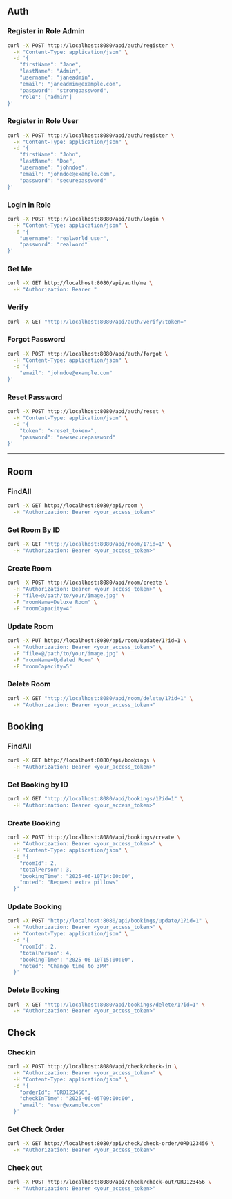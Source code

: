 ## Auth

### Register in Role Admin

```sh
curl -X POST http://localhost:8080/api/auth/register \
  -H "Content-Type: application/json" \
  -d '{
    "firstName": "Jane",
    "lastName": "Admin",
    "username": "janeadmin",
    "email": "janeadmin@example.com",
    "password": "strongpassword",
    "role": ["admin"]
}'
```
### Register in Role User

```sh
curl -X POST http://localhost:8080/api/auth/register \
  -H "Content-Type: application/json" \
  -d '{
    "firstName": "John",
    "lastName": "Doe",
    "username": "johndoe",
    "email": "johndoe@example.com",
    "password": "securepassword"
}'
```

### Login in Role

```sh
curl -X POST http://localhost:8080/api/auth/login \
  -H "Content-Type: application/json" \
  -d '{
    "username": "realworld_user",
    "password": "realword"
}'
```

### Get Me

```sh
curl -X GET http://localhost:8080/api/auth/me \
  -H "Authorization: Bearer "
```

### Verify

```sh
curl -X GET "http://localhost:8080/api/auth/verify?token="
```

### Forgot Password

```sh
curl -X POST http://localhost:8080/api/auth/forgot \
  -H "Content-Type: application/json" \
  -d '{
    "email": "johndoe@example.com"
}'
```

### Reset Password

```sh
curl -X POST http://localhost:8080/api/auth/reset \
  -H "Content-Type: application/json" \
  -d '{
    "token": "<reset_token>",
    "password": "newsecurepassword"
}'
```

---

## Room

### FindAll

```sh
curl -X GET http://localhost:8080/api/room \
  -H "Authorization: Bearer <your_access_token>"
```

### Get Room By ID

```sh
curl -X GET "http://localhost:8080/api/room/1?id=1" \
  -H "Authorization: Bearer <your_access_token>"
```

### Create Room

```sh
curl -X POST http://localhost:8080/api/room/create \
  -H "Authorization: Bearer <your_access_token>" \
  -F "file=@/path/to/your/image.jpg" \
  -F "roomName=Deluxe Room" \
  -F "roomCapacity=4"
```

### Update Room

```sh
curl -X PUT http://localhost:8080/api/room/update/1?id=1 \
  -H "Authorization: Bearer <your_access_token>" \
  -F "file=@/path/to/your/image.jpg" \
  -F "roomName=Updated Room" \
  -F "roomCapacity=5"
```

### Delete Room

```sh
curl -X GET "http://localhost:8080/api/room/delete/1?id=1" \
  -H "Authorization: Bearer <your_access_token>"
```

## Booking

### FindAll

```sh
curl -X GET http://localhost:8080/api/bookings \
  -H "Authorization: Bearer <your_access_token>"
```

### Get Booking by ID

```sh
curl -X GET "http://localhost:8080/api/bookings/1?id=1" \
  -H "Authorization: Bearer <your_access_token>"
```

### Create Booking

```sh
curl -X POST http://localhost:8080/api/bookings/create \
  -H "Authorization: Bearer <your_access_token>" \
  -H "Content-Type: application/json" \
  -d '{
    "roomId": 2,
    "totalPerson": 3,
    "bookingTime": "2025-06-10T14:00:00",
    "noted": "Request extra pillows"
  }'
```

### Update Booking

```sh
curl -X POST "http://localhost:8080/api/bookings/update/1?id=1" \
  -H "Authorization: Bearer <your_access_token>" \
  -H "Content-Type: application/json" \
  -d '{
    "roomId": 2,
    "totalPerson": 4,
    "bookingTime": "2025-06-10T15:00:00",
    "noted": "Change time to 3PM"
  }'
```

### Delete Booking

```sh
curl -X GET "http://localhost:8080/api/bookings/delete/1?id=1" \
  -H "Authorization: Bearer <your_access_token>"
```


## Check

### Checkin

```sh
curl -X POST http://localhost:8080/api/check/check-in \
  -H "Authorization: Bearer <your_access_token>" \
  -H "Content-Type: application/json" \
  -d '{
    "orderId": "ORD123456",
    "checkInTime": "2025-06-05T09:00:00",
    "email": "user@example.com"
  }'
```

### Get Check Order

```sh
curl -X GET http://localhost:8080/api/check/check-order/ORD123456 \
  -H "Authorization: Bearer <your_access_token>"
```

### Check out

```sh
curl -X POST http://localhost:8080/api/check/check-out/ORD123456 \
  -H "Authorization: Bearer <your_access_token>"
```